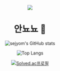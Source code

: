 <div align=center>
  
[<img src="https://capsule-render.vercel.app/api?type=shark&color=ffff99&height=200&section=header&fontSize=70&text=SEJYOM-nl-&animation=fadeIn" />](https://capsule-render.vercel.app/api?type=shark&color=feb6cf&height=210&section=header&fontSize=70&text=SEJYOM-nl-&animation=fadeIn&fontColor=ffffff)

# 안뇨뇨 👋
  
<!--
**sejyom/sejyom** is a ✨ _special_ ✨ repository because its `README.md` (this file) appears on your GitHub profile.

Here are some ideas to get you started:

- 🔭 I’m currently working on ...
- 🌱 I’m currently learning ...
- 👯 I’m looking to collaborate on ...
- 🤔 I’m looking for help with ...
- 💬 Ask me about ...
- 📫 How to reach me: ...
- 😄 Pronouns: ...
- ⚡ Fun fact: ...
-->

  ![sejyom's GitHub stats](https://github-readme-stats.vercel.app/api?username=sejyom&show_icons=true&theme=bear)

  ![Top Langs](https://github-readme-stats.vercel.app/api/top-langs/?username=sejyom&layout=compact&exclude_repo=CrimeStatus)       
  <!--   (https://github.com/sejyom/github-readme-stats) -->

  [![Solved.ac프로필](http://mazassumnida.wtf/api/v2/generate_badge?boj=akxxkd)](https://solved.ac/akxxkd)

</div>
